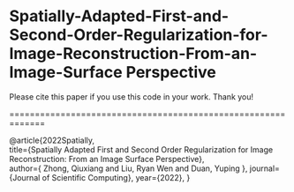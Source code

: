 # Spatially-Adapted-First-and-Second-Order-Regularization-for-Image-Reconstruction-From-an-Image-Surface Perspective
Please cite this paper if you use this code in your work. Thank you! 

=============================================================

@article{2022Spatially,   
title={Spatially Adapted First and Second Order Regularization for Image Reconstruction: From an Image Surface Perspective},   
author={ Zhong, Qiuxiang  and  Liu, Ryan Wen  and  Duan, Yuping }, 
journal={Journal of Scientific Computing},
year={2022}, }
